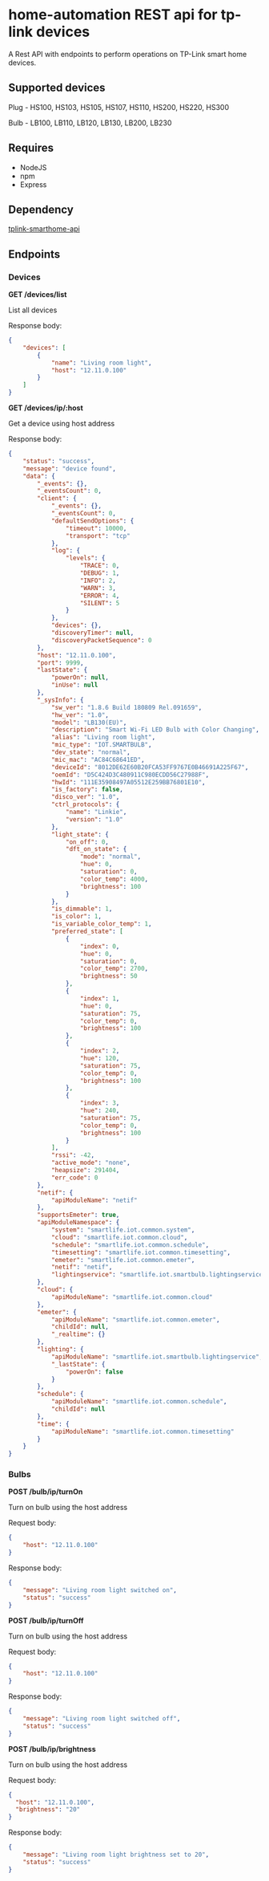 
# home-automation REST api for tp-link devices

A Rest API with endpoints to perform operations on TP-Link smart home devices.

## Supported devices

Plug - HS100, HS103, HS105, HS107, HS110, HS200, HS220, HS300

Bulb - LB100, LB110, LB120, LB130, LB200, LB230

## Requires

* NodeJS
* npm
* Express

## Dependency

[tplink-smarthome-api](https://github.com/plasticrake/tplink-smarthome-api)


## Endpoints

### Devices
**GET /devices/list**

List all devices

Response body:
```json
{
    "devices": [
        {
            "name": "Living room light",
            "host": "12.11.0.100"
        }
    ]
}
```

**GET /devices/ip/:host**

Get a device using host address

Response body:
```json
{
    "status": "success",
    "message": "device found",
    "data": {
        "_events": {},
        "_eventsCount": 0,
        "client": {
            "_events": {},
            "_eventsCount": 0,
            "defaultSendOptions": {
                "timeout": 10000,
                "transport": "tcp"
            },
            "log": {
                "levels": {
                    "TRACE": 0,
                    "DEBUG": 1,
                    "INFO": 2,
                    "WARN": 3,
                    "ERROR": 4,
                    "SILENT": 5
                }
            },
            "devices": {},
            "discoveryTimer": null,
            "discoveryPacketSequence": 0
        },
        "host": "12.11.0.100",
        "port": 9999,
        "lastState": {
            "powerOn": null,
            "inUse": null
        },
        "_sysInfo": {
            "sw_ver": "1.8.6 Build 180809 Rel.091659",
            "hw_ver": "1.0",
            "model": "LB130(EU)",
            "description": "Smart Wi-Fi LED Bulb with Color Changing",
            "alias": "Living room light",
            "mic_type": "IOT.SMARTBULB",
            "dev_state": "normal",
            "mic_mac": "AC84C68641ED",
            "deviceId": "8012DE62E60B20FCA53FF9767E0B46691A225F67",
            "oemId": "D5C424D3C480911C980ECDD56C27988F",
            "hwId": "111E35908497A05512E259BB76801E10",
            "is_factory": false,
            "disco_ver": "1.0",
            "ctrl_protocols": {
                "name": "Linkie",
                "version": "1.0"
            },
            "light_state": {
                "on_off": 0,
                "dft_on_state": {
                    "mode": "normal",
                    "hue": 0,
                    "saturation": 0,
                    "color_temp": 4000,
                    "brightness": 100
                }
            },
            "is_dimmable": 1,
            "is_color": 1,
            "is_variable_color_temp": 1,
            "preferred_state": [
                {
                    "index": 0,
                    "hue": 0,
                    "saturation": 0,
                    "color_temp": 2700,
                    "brightness": 50
                },
                {
                    "index": 1,
                    "hue": 0,
                    "saturation": 75,
                    "color_temp": 0,
                    "brightness": 100
                },
                {
                    "index": 2,
                    "hue": 120,
                    "saturation": 75,
                    "color_temp": 0,
                    "brightness": 100
                },
                {
                    "index": 3,
                    "hue": 240,
                    "saturation": 75,
                    "color_temp": 0,
                    "brightness": 100
                }
            ],
            "rssi": -42,
            "active_mode": "none",
            "heapsize": 291404,
            "err_code": 0
        },
        "netif": {
            "apiModuleName": "netif"
        },
        "supportsEmeter": true,
        "apiModuleNamespace": {
            "system": "smartlife.iot.common.system",
            "cloud": "smartlife.iot.common.cloud",
            "schedule": "smartlife.iot.common.schedule",
            "timesetting": "smartlife.iot.common.timesetting",
            "emeter": "smartlife.iot.common.emeter",
            "netif": "netif",
            "lightingservice": "smartlife.iot.smartbulb.lightingservice"
        },
        "cloud": {
            "apiModuleName": "smartlife.iot.common.cloud"
        },
        "emeter": {
            "apiModuleName": "smartlife.iot.common.emeter",
            "childId": null,
            "_realtime": {}
        },
        "lighting": {
            "apiModuleName": "smartlife.iot.smartbulb.lightingservice",
            "_lastState": {
                "powerOn": false
            }
        },
        "schedule": {
            "apiModuleName": "smartlife.iot.common.schedule",
            "childId": null
        },
        "time": {
            "apiModuleName": "smartlife.iot.common.timesetting"
        }
    }
}
```


### Bulbs


**POST /bulb/ip/turnOn**

Turn on bulb using the host address

Request body:
```json
{
	"host": "12.11.0.100"
}
```


Response body:
```json
{
	"message": "Living room light switched on",
	"status": "success"
}
```

**POST /bulb/ip/turnOff**

Turn on bulb using the host address

Request body:
```json
{
	"host": "12.11.0.100"
}
```


Response body:
```json
{
	"message": "Living room light switched off",
	"status": "success"
}
```

**POST /bulb/ip/brightness**

Turn on bulb using the host address

Request body:
```json
{
  "host": "12.11.0.100",
  "brightness": "20"
}
```


Response body:
```json
{
	"message": "Living room light brightness set to 20",
	"status": "success"
}
```
